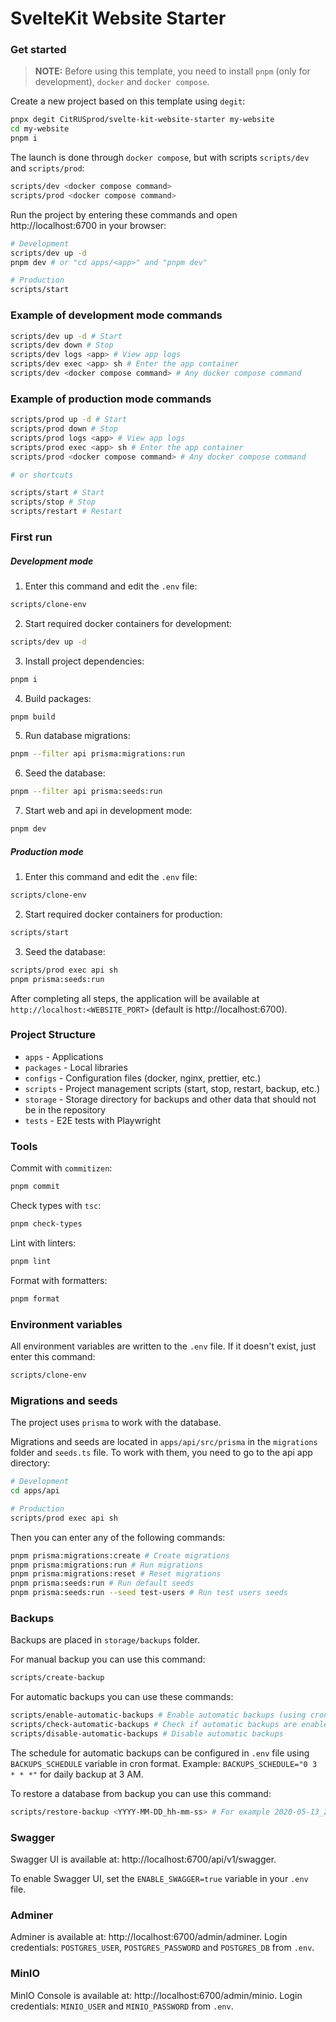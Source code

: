 # SvelteKit Website Starter

### Get started

> **NOTE:** Before using this template, you need to install `pnpm` (only for development), `docker` and `docker compose`.

Create a new project based on this template using `degit`:

```sh
pnpx degit CitRUSprod/svelte-kit-website-starter my-website
cd my-website
pnpm i
```

The launch is done through `docker compose`, but with scripts `scripts/dev` and `scripts/prod`:

```sh
scripts/dev <docker compose command>
scripts/prod <docker compose command>
```

Run the project by entering these commands and open http://localhost:6700 in your browser:

```sh
# Development
scripts/dev up -d
pnpm dev # or "cd apps/<app>" and "pnpm dev"

# Production
scripts/start
```

### Example of development mode commands

```sh
scripts/dev up -d # Start
scripts/dev down # Stop
scripts/dev logs <app> # View app logs
scripts/dev exec <app> sh # Enter the app container
scripts/dev <docker compose command> # Any docker compose command
```

### Example of production mode commands

```sh
scripts/prod up -d # Start
scripts/prod down # Stop
scripts/prod logs <app> # View app logs
scripts/prod exec <app> sh # Enter the app container
scripts/prod <docker compose command> # Any docker compose command

# or shortcuts

scripts/start # Start
scripts/stop # Stop
scripts/restart # Restart
```

### First run

##### Development mode

1. Enter this command and edit the `.env` file:

```sh
scripts/clone-env
```

2. Start required docker containers for development:

```sh
scripts/dev up -d
```

3. Install project dependencies:

```sh
pnpm i
```

4. Build packages:

```sh
pnpm build
```

5. Run database migrations:

```sh
pnpm --filter api prisma:migrations:run
```

6. Seed the database:

```sh
pnpm --filter api prisma:seeds:run
```

7. Start web and api in development mode:

```sh
pnpm dev
```

##### Production mode

1. Enter this command and edit the `.env` file:

```sh
scripts/clone-env
```

2. Start required docker containers for production:

```sh
scripts/start
```

3. Seed the database:

```sh
scripts/prod exec api sh
pnpm prisma:seeds:run
```

After completing all steps, the application will be available at `http://localhost:<WEBSITE_PORT>` (default is http://localhost:6700).

### Project Structure

- `apps` - Applications
- `packages` - Local libraries
- `configs` - Configuration files (docker, nginx, prettier, etc.)
- `scripts` - Project management scripts (start, stop, restart, backup, etc.)
- `storage` - Storage directory for backups and other data that should not be in the repository
- `tests` - E2E tests with Playwright

### Tools

Commit with `commitizen`:

```sh
pnpm commit
```

Check types with `tsc`:

```sh
pnpm check-types
```

Lint with linters:

```sh
pnpm lint
```

Format with formatters:

```sh
pnpm format
```

### Environment variables

All environment variables are written to the `.env` file. If it doesn't exist, just enter this command:

```sh
scripts/clone-env
```

### Migrations and seeds

The project uses `prisma` to work with the database.

Migrations and seeds are located in `apps/api/src/prisma` in the `migrations` folder and `seeds.ts` file. To work with them, you need to go to the api app directory:

```sh
# Development
cd apps/api

# Production
scripts/prod exec api sh
```

Then you can enter any of the following commands:

```sh
pnpm prisma:migrations:create # Create migrations
pnpm prisma:migrations:run # Run migrations
pnpm prisma:migrations:reset # Reset migrations
pnpm prisma:seeds:run # Run default seeds
pnpm prisma:seeds:run --seed test-users # Run test users seeds
```

### Backups

Backups are placed in `storage/backups` folder.

For manual backup you can use this command:

```sh
scripts/create-backup
```

For automatic backups you can use these commands:

```sh
scripts/enable-automatic-backups # Enable automatic backups (using cron)
scripts/check-automatic-backups # Check if automatic backups are enabled
scripts/disable-automatic-backups # Disable automatic backups
```

The schedule for automatic backups can be configured in `.env` file using `BACKUPS_SCHEDULE` variable in cron format.
Example: `BACKUPS_SCHEDULE="0 3 * * *"` for daily backup at 3 AM.

To restore a database from backup you can use this command:

```sh
scripts/restore-backup <YYYY-MM-DD_hh-mm-ss> # For example 2020-05-13_21-35-00
```

### Swagger

Swagger UI is available at: http://localhost:6700/api/v1/swagger.

To enable Swagger UI, set the `ENABLE_SWAGGER=true` variable in your `.env` file.

### Adminer

Adminer is available at: http://localhost:6700/admin/adminer.
Login credentials: `POSTGRES_USER`, `POSTGRES_PASSWORD` and `POSTGRES_DB` from `.env`.

### MinIO

MinIO Console is available at: http://localhost:6700/admin/minio.
Login credentials: `MINIO_USER` and `MINIO_PASSWORD` from `.env`.
